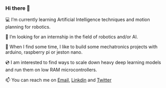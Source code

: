 ### Hi there 👋

💻 I’m currently learning Artificial Intelligence techniques and motion planning for robotics.

🔭 I’m looking for an internship in the field of robotics and/or AI. 

🦾 When I find some time, I like to build some mechatronics projects with arduino, raspberry pi or jeston nano.

💿 I am interested to find ways to scale down heavy deep learning models and run them on low RAM microcontrollers.

📫 You can reach me on [Email](mailto:yohan.legars@gmail.com), [Linkdin](https://www.linkedin.com/in/yohan-le-gars-3264731b4/) and [Twitter](https://twitter.com/YohanLeGars)


